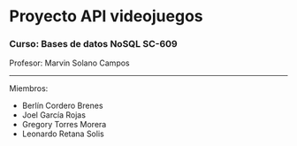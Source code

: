 # Proyecto API videojuegos
### Curso: Bases de datos NoSQL SC-609
Profesor: Marvin Solano Campos <hr>
Miembros:
- Berlín Cordero Brenes
- Joel García Rojas
- Gregory Torres Morera
- Leonardo Retana Solis
